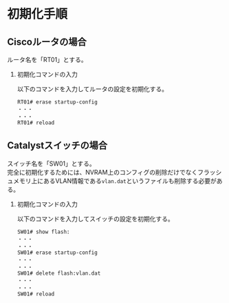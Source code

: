 # 初期化手順

## Ciscoルータの場合

ルータ名を「RT01」とする。

1. 初期化コマンドの入力
   
   以下のコマンドを入力してルータの設定を初期化する。<br>
   ```
   RT01# erase startup-config
   ・・・
   ・・・
   RT01# reload
   ```
## Catalystスイッチの場合

スイッチ名を「SW01」とする。<br>
完全に初期化するためには、NVRAM上のコンフィグの削除だけでなくフラッシュメモリ上にあるVLAN情報である```vlan.dat```というファイルも削除する必要がある。

1. 初期化コマンドの入力
   
   以下のコマンドを入力してスイッチの設定を初期化する。<br>
   ```
   SW01# show flash:
   ・・・
   ・・・
   SW01# erase startup-config
   ・・・
   ・・・
   SW01# delete flash:vlan.dat
   ・・・
   ・・・
   SW01# reload
   ```
